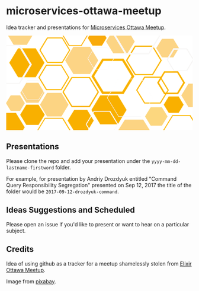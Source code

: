 # microservices-ottawa-meetup
Idea tracker and presentations for [Microservices Ottawa Meetup](https://www.meetup.com/DDD-CQRS-ES/events/242749759/).

![Logo](img.png)

## Presentations

Please clone the repo and add your presentation under the `yyyy-mm-dd-lastname-firstword` folder.

For example, for presentation by Andriy Drozdyuk entitled "Command Query Responsibility Segregation" presented on Sep 12, 2017 the title of the folder would be `2017-09-12-drozdyuk-command`.

## Ideas Suggestions and Scheduled

Please open an issue if you'd like to present or want to hear on a particular subject.

## Credits

Idea of using github as a tracker for a meetup shamelessly stolen from [Elixir Ottawa Meetup](https://github.com/ElixirOttawaMeetup).

Image from [pixabay](https://pixabay.com/en/hive-rhombus-yellow-abstract-2002878/).
